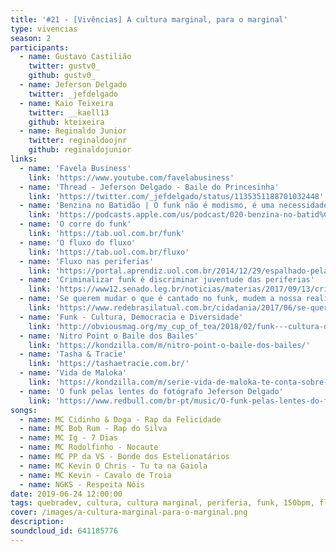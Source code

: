 ```yaml
---
title: '#21 - [Vivências] A cultura marginal, para o marginal'
type: vivencias
season: 2
participants:
  - name: Gustavo Castilião
    twitter: gustv0_
    github: gustv0_
  - name: Jeferson Delgado
    twitter: _jefdelgado
  - name: Kaio Teixeira
    twitter: __kaell13
    github: kteixeira
  - name: Reginaldo Junior
    twitter: reginaldoojnr
    github: reginaldojunior
links:
  - name: 'Favela Business'
    link: 'https://www.youtube.com/favelabusiness'
  - name: 'Thread - Jeferson Delgado - Baile do Princesinha'
    link: 'https://twitter.com/_jefdelgado/status/1135351188701032448'
  - name: 'Benzina no Batidão | O funk não é modismo, é uma necessidade'
    link: 'https://podcasts.apple.com/us/podcast/020-benzina-no-batid%C3%A3o-o-funk-n%C3%A3o-%C3%A9-modismo-%C3%A9-uma-necessidade/id1441501781?i=1000434199821'
  - name: 'O corre do funk'
    link: 'https://tab.uol.com.br/funk'
  - name: 'O fluxo do fluxo'
    link: 'https://tab.uol.com.br/fluxo'
  - name: 'Fluxo nas periferias'
    link: 'https://portal.aprendiz.uol.com.br/2014/12/29/espalhado-pelas-periferias-brasileiras-fluxo-e-um-grito-dos-jovens-por-diversao-nos-espacos-publicos/'
  - name: 'Criminalizar funk é discriminar juventude das periferias'
    link: 'https://www12.senado.leg.br/noticias/materias/2017/09/13/criminalizar-funk-e-discriminar-juventude-das-periferias-avaliam-debatedores-na-cdh'
  - name: 'Se querem mudar o que é cantado no funk, mudem a nossa realidade'
    link: 'https://www.redebrasilatual.com.br/cidadania/2017/06/se-querem-mudar-o-que-e-cantado-no-funk-mudem-a-nossa-realidade/'
  - name: 'Funk - Cultura, Democracia e Diversidade'
    link: 'http://obviousmag.org/my_cup_of_tea/2018/02/funk---cultura-democracia-e-diversidade.html'
  - name: 'Nitro Point o Baile dos Bailes'
    link: 'https://kondzilla.com/m/nitro-point-o-baile-dos-bailes/'
  - name: 'Tasha & Tracie'
    link: 'https://tashaetracie.com.br/'
  - name: 'Vida de Maloka'
    link: 'https://kondzilla.com/m/serie-vida-de-maloka-te-conta-sobre-1a-turne-ngks/#materia'
  - name: 'O funk pelas lentes do fotógrafo Jeferson Delgado'
    link: 'https://www.redbull.com/br-pt/music/O-funk-pelas-lentes-do-fotografo-Jeferson-Delgado' 
songs:
  - name: MC Cidinho & Doga - Rap da Felicidade
  - name: MC Bob Rum - Rap do Silva
  - name: MC Ig - 7 Dias
  - name: MC Rodolfinho - Nocaute
  - name: MC PP da VS - Bonde dos Estelionatários
  - name: MC Kevin O Chris - Tu ta na Gaiola
  - name: MC Kevin - Cavalo de Troia
  - name: NGKS - Respeita Nóis
date: 2019-06-24 12:00:00
tags: quebradev, cultura, cultura marginal, periferia, funk, 150bpm, fluxo, fluxo nas periferias
cover: /images/a-cultura-marginal-para-o-marginal.png
description:
soundcloud_id: 641185776
---
```


